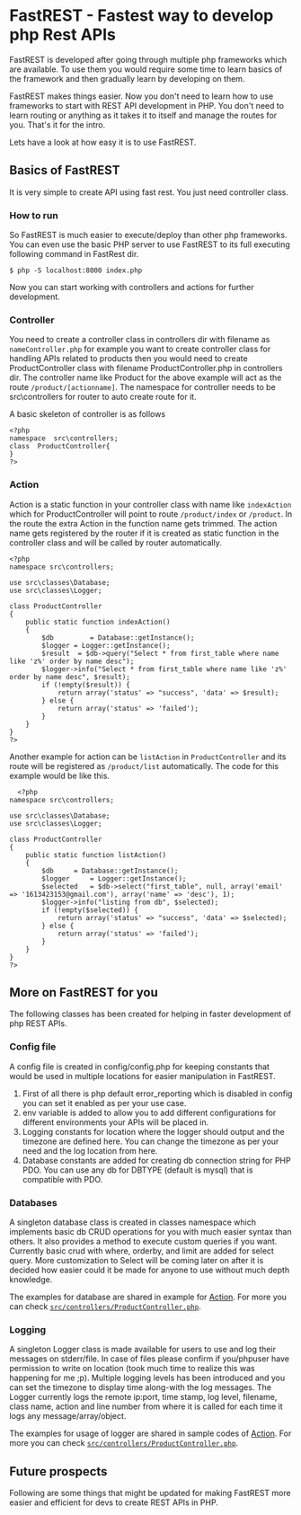 # FastREST - Fastest way to develop php Rest APIs

FastREST is developed after going through multiple php frameworks which are available. To use them you would require some time to learn basics of the framework and then gradually learn by developing on them.

FastREST makes things easier. Now you don't need to learn how to use frameworks to start with REST API development in PHP. You don't need to learn routing or anything as it takes it to itself and manage the routes for you. That's it for the intro. 

Lets have a look at how easy it is to use FastREST.
  

## Basics of FastREST

It is very simple to create API using fast rest. You just need controller class.

### How to run
So FastREST is much easier to execute/deploy than other php frameworks. You can even use the basic PHP server to use FastREST to its full executing following command in FastRest dir.

    $ php -S localhost:8000 index.php

Now you can start working with controllers and actions for further development.

### Controller

You need to create a controller class in controllers dir with filename as `nameController.php` for example you want to create controller class for handling APIs related to products then you would need to create ProductController class with filename ProductController.php in controllers dir. The controller name like Product for the above example will act as the route `/product/[actionname]`. The namespace for  controller needs to be src\controllers for router to auto create route for it. 

A basic skeleton of controller is as follows        

    <?php
    namespace  src\controllers;
    class  ProductController{
    }
    ?>

### Action

Action is a static function in your controller class with name like `indexAction` which for ProductController will point to route `/product/index` or `/product`. In the route the extra Action in the function name gets trimmed. The action name gets registered by the router if it is created as static function in the controller class and will be called by router automatically.

    <?php
    namespace src\controllers;
    
    use src\classes\Database;
    use src\classes\Logger;
    
    class ProductController
    {
        public static function indexAction()
        {
            $db         = Database::getInstance();
            $logger = Logger::getInstance();
            $result  = $db->query("Select * from first_table where name like 'z%' order by name desc");
            $logger->info("Select * from first_table where name like 'z%' order by name desc", $result);
            if (!empty($result)) {
                return array('status' => "success", 'data' => $result);
            } else {
                return array('status' => 'failed');
            }
        }
    }
    ?>

Another example for action can be `listAction` in `ProductController` and its route will be registered as `/product/list` automatically. The code for this example would be like this.

      <?php
    namespace src\controllers;
    
    use src\classes\Database;
    use src\classes\Logger;
    
    class ProductController
    {
	    public static function listAction()
	    {
	        $db		= Database::getInstance();
	        $logger 	= Logger::getInstance();
	        $selected 	= $db->select("first_table", null, array('email' => '1613423153@gmail.com'), array('name' => 'desc'), 1);
	        $logger->info("listing from db", $selected);
	        if (!empty($selected)) {
	            return array('status' => "success", 'data' => $selected);
	        } else {
	            return array('status' => 'failed');
	        }
	    }
    }
    ?>
  

## More on FastREST for you

The following classes has been created for helping in faster development of php REST APIs.

### Config file
A config file is created in config/config.php for keeping constants that would be used in multiple locations for easier manipulation in FastREST. 

1. First of all there is php default error_reporting which is disabled in config you can set it enabled as per your use case.
2. env variable is added to allow you to add different configurations for different environments your APIs will be placed in.
3. Logging constants for location where the logger should output and the timezone are defined here. You can change the timezone as per your need and the log location from here.
4.  Database constants are added for creating db connection string for PHP PDO. You can use any db for DBTYPE (default is mysql) that is compatible with PDO.

### Databases

A singleton database class is created in classes namespace which implements basic db CRUD operations for you with much easier syntax than others. It also provides a method to execute custom queries if you want. Currently basic crud with where, orderby, and limit are added for select query. More customization to Select will be coming later on after it is decided how easier could it be made for anyone to use without much depth knowledge. 

The examples for database are shared in example for [Action](#action). For more you can check [`src/controllers/ProductController.php`](https://github.com/zainaftab44/FastREST/blob/main/src/controllers/ProductController.php).

### Logging

A singleton Logger class is made available for users to use and log their messages on stderr/file. In case of files please confirm if you/phpuser have permission to write on location (took much time to realize this was happening for me ;p). Multiple logging levels has been introduced and you can set the timezone to display time along-with the log messages.  The Logger currently logs the remote ip:port, time stamp, log level, filename, class name, action and line number from where it is called for each time it logs any message/array/object.

The examples for usage of logger are shared in sample codes of [Action](#action). For more you can check [`src/controllers/ProductController.php`](https://github.com/zainaftab44/FastREST/blob/main/src/controllers/ProductController.php).


## Future prospects
Following are some things that might be updated for making FastREST more easier and efficient for devs  to create REST APIs in PHP.

